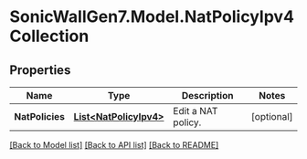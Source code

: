# SonicWallGen7.Model.NatPolicyIpv4Collection

## Properties

Name | Type | Description | Notes
------------ | ------------- | ------------- | -------------
**NatPolicies** | [**List&lt;NatPolicyIpv4&gt;**](NatPolicyIpv4.md) | Edit a NAT policy. | [optional] 

[[Back to Model list]](../README.md#documentation-for-models) [[Back to API list]](../README.md#documentation-for-api-endpoints) [[Back to README]](../README.md)

